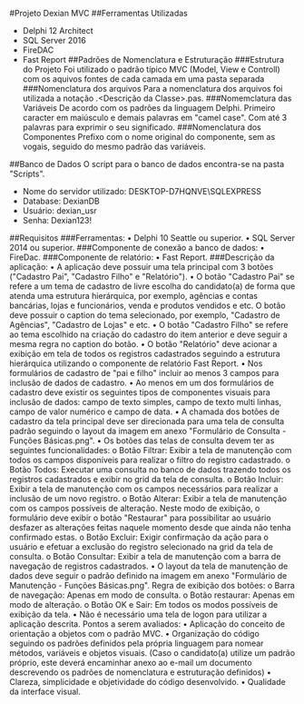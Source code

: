 #Projeto Dexian MVC
##Ferramentas Utilizadas
- Delphi 12 Architect
- SQL Server 2016
- FireDAC
- Fast Report
##Padrões de Nomenclatura e Estruturação
###Estrutura do Projeto
Foi utilizado o padrão típico MVC (Model, View e Controll) com os aquivos fontes de cada camada em uma pasta separada
###Nomenclatura dos arquivos
Para a nomenclatura dos arquivos foi utilizada a notação <Camada>.<Descrição da Classe>.pas.
###Nomemclatura das Variáveis
De acordo com os padrões da linguagem Delphi. Primeiro caracter em maiúsculo e demais palavras em "camel case". Com até 3 palavras para exprimir o seu significado.
###Nomenclatura dos Componentes
Prefixo com o nome original do componente, sem as vogais, seguido do mesmo padrão das variáveis.

##Banco de Dados
O script para o banco de dados encontra-se na pasta "Scripts".
- Nome do servidor utilizado: DESKTOP-D7HQNVE\SQLEXPRESS
- Database: DexianDB
- Usuário: dexian_usr
- Senha: Dexian123!

##Requisitos
###Ferramentas:
• Delphi 10 Seattle ou superior.
• SQL Server 2014 ou superior.
###Componente de conexão a banco de dados:
• FireDac.
###Componente de relatório:
• Fast Report.
###Descrição da aplicação:
• A aplicação deve possuir uma tela principal com 3 botões ("Cadastro Pai", "Cadastro Filho" e "Relatório").
• O botão "Cadastro Pai" se refere a um tema de cadastro de livre escolha do candidato(a) de forma que atenda uma estrutura hierárquica, por exemplo, agências e contas bancárias, lojas e funcionários, venda e produtos vendidos e etc. O botão deve possuir o caption do tema selecionado, por exemplo, "Cadastro de Agências", "Cadastro de Lojas" e etc.
• O botão "Cadastro Filho" se refere ao tema escolhido na criação do cadastro do item anterior e deve seguir a mesma regra no caption do botão.
• O botão "Relatório" deve acionar a exibição em tela de todos os registros cadastrados seguindo a estrutura hierárquica utilizando o componente de relatório Fast Report.
• Nos formulários de cadastro de "pai e filho" incluir ao menos 3 campos para inclusão de dados de cadastro.
• Ao menos em um dos formulários de cadastro deve existir os seguintes tipos de componentes visuais para inclusão de dados: campo de texto simples, campo de texto multi linhas, campo de valor numérico e campo de data.
• A chamada dos botões de cadastro da tela principal deve ser direcionada para uma tela de consulta padrão seguindo o layout da imagem em anexo "Formulário de Consulta - Funções Básicas.png".
• Os botões das telas de consulta devem ter as seguintes funcionalidades:
o Botão Filtrar: Exibir a tela de manutenção com todos os campos disponíveis para realizar o filtro do registro cadastrado.
o Botão Todos: Executar uma consulta no banco de dados trazendo todos os registros cadastrados e exibir no grid da tela de consulta.
o Botão Incluir: Exibir a tela de manutenção com os campos necessários para realizar a inclusão de um novo registro.
o Botão Alterar: Exibir a tela de manutenção com os campos possíveis de alteração. Neste modo de exibição, o formulário deve exibir o botão "Restaurar" para possibilitar ao usuário desfazer as alterações feitas naquele momento desde que ainda não tenha confirmado estas.
o Botão Excluir: Exigir confirmação da ação para o usuário e efetuar a exclusão do registro selecionado na grid da tela de consulta.
o Botão Consultar: Exibir a tela de manutenção com a barra de navegação de registros cadastrados.
• O layout da tela de manutenção de dados deve seguir o padrão definido na imagem em anexo "Formulário de Manutenção - Funções Básicas.png". Regra de exibição dos botões:
o Barra de navegação: Apenas em modo de consulta.
o Botão restaurar: Apenas em modo de alteração.
o Botão OK e Sair: Em todos os modos possíveis de exibição da tela.
• Não é necessário uma tela de logon para utilizar a aplicação descrita.
Pontos a serem avaliados:
• Aplicação do conceito de orientação a objetos com o padrão MVC.
• Organização do código seguindo os padrões definidos pela própria linguagem para nomear métodos, variáveis e objetos visuais. (Caso o candidato(a) utilize um padrão próprio, este deverá encaminhar anexo ao e-mail um documento descrevendo os padrões de nomenclatura e estruturação definidos)
• Clareza, simplicidade e objetividade do código desenvolvido.
• Qualidade da interface visual.
